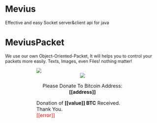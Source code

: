  # Mevius
 Effective and easy Socket server&amp;client api for java
 
 # MeviusPacket
 We use our own Object-Oriented-Packet, It will helps you to control your packets more easily.
 Texts, Images, even Files! nothing matter!





<div style="font-size:16px;margin:0 auto;width:300px" class="blockchain-btn"
     data-address="1NDGV92UPmgH9wK6b9aHdz6BJPPJsmp6x5"
     data-shared="false">
    <div class="blockchain stage-begin">
        <img src="https://blockchain.info/Resources/buttons/donate_64.png"/>
    </div>
    <div class="blockchain stage-loading" style="text-align:center">
        <img src="https://blockchain.info/Resources/loading-large.gif"/>
    </div>
    <div class="blockchain stage-ready">
         <p align="center">Please Donate To Bitcoin Address: <b>[[address]]</b></p>
         <p align="center" class="qr-code"></p>
    </div>
    <div class="blockchain stage-paid">
         Donation of <b>[[value]] BTC</b> Received. Thank You.
    </div>
    <div class="blockchain stage-error">
        <font color="red">[[error]]</font>
    </div>
</div>
